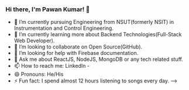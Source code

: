 ### Hi there, I'm Pawan Kumar! 👋



- 🔭 I’m currently pursuing Engineering from NSUT(formerly NSIT) in Instrumentation and Control Engineering. 
- 🌱 I’m currently learning more about Backend Technologies(Full-Stack Web Developer).
- 👯 I’m looking to collaborate on Open Source(GitHub).
- 🤔 I’m looking for help with Firebase documentation.
- 💬 Ask me about ReactJS, NodeJS, MongoDB or any tech related stuff.
- 📫 How to reach me: LinkedIn - 
- 😄 Pronouns: He/His
- ⚡ Fun fact: I spend almost 12 hours listening to songs every day.
-->
